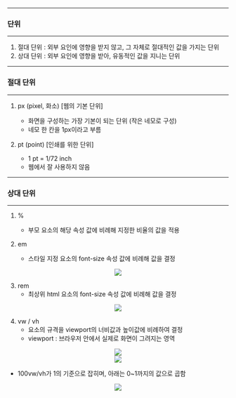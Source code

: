 -----
### 단위
-----
1. 절대 단위 : 외부 요인에 영향을 받지 않고, 그 자체로 절대적인 값을 가지는 단위
2. 상대 단위 : 외부 요인에 영향을 받아, 유동적인 값을 지니는 단위

-----
### 절대 단위
-----
1. px (pixel, 화소) [웹의 기본 단위]
   - 화면을 구성하는 가장 기본이 되는 단위 (작은 네모로 구성)
   - 네모 한 칸을 1px이라고 부름

2. pt (point) [인쇄를 위한 단위]
   - 1 pt = 1/72 inch
   - 웹에서 잘 사용하지 않음

-----
### 상대 단위
-----
1. %
   - 부모 요소의 해당 속성 값에 비례해 지정한 비율의 값을 적용
  
2. em
   - 스타일 지정 요소의 font-size 속성 값에 비례해 값을 결정
     
<div align = "center">
<img src="https://github.com/sooyounghan/DataBase/assets/34672301/370b4384-6cd8-486d-81b8-a585e3a66c11">
</div>

3. rem
   - 최상위 html 요소의 font-size 속성 값에 비례해 값을 결정
     
<div align = "center">
<img src="https://github.com/sooyounghan/DataBase/assets/34672301/370b4384-6cd8-486d-81b8-a585e3a66c11">
</div>


4. vw / vh
   - 요소의 규격을 viewport의 너비값과 높이값에 비례하여 결정
   - viewport : 브라우저 안에서 실제로 화면이 그려지는 영역
<div align = "center">
<img src="https://github.com/sooyounghan/DataBase/assets/34672301/90592d16-f8c1-4ec2-bc6a-cfa76d37d1de">
</div>

<div align = "center">
<img src="https://github.com/sooyounghan/DataBase/assets/34672301/24fdb4ef-9931-4310-bc16-ae6fd015a0d6">
</div>

   - 100vw/vh가 1의 기준으로 잡히며, 아래는 0~1까지의 값으로 곱함
<div align = "center">
<img src="https://github.com/sooyounghan/DataBase/assets/34672301/7b4b2cb2-0c50-4d7b-9169-b160bb53e179">
</div>
